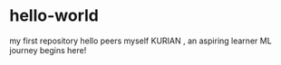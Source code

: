 # hello-world
my first repository
hello peers
myself KURIAN , an aspiring learner 
ML journey begins here!
